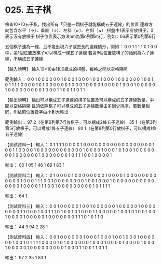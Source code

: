 # 025. 五子棋
檢查10*10五子棋，找出所有「只差一顆棋子就能構成五子連線」的位置
連線方向包含水平（→）、垂直（↓）、左斜（↙）、右斜（↘）
棋盤中1表示有放棋子，0表示沒有放棋子
棋子位置表示方法nm為第n列第m行，例如：06表示第0列第6行

五個棋子連為一線，且不能出現六子或更長的連線情形，例如：
0 0 1 1 1 1 0 1 0 0中，第1個位置放棋子可以構成一條五子連線
若第6個位置放棋子的話則為六子連線，不構成五子連線

【輸入說明】
輸入10*10由1和0組成的棋盤，每格之間以空格隔開

範例輸入：
0 0 1 0 0 0 0 0 0 1
0 0 0 1 0 0 0 1 0 0
1 0 0 0 1 0 0 0 0 0
0 1 0 0 1 0 1 1 1 1
0 0 0 0 1 0 1 0 0 0
0 0 0 1 0 0 0 1 0 0
0 0 1 0 0 0 0 1 0 0
0 1 0 0 0 0 0 1 0 0
0 0 0 0 0 0 0 1 0 0
0 1 1 0 0 1 1 0 1 1

【輸出說明】
輸出可以構成五子連線的棋子位置及可以構成的五子連線數量，中間以空格隔開
且須依照棋子可以構成的五子連線數量由多到少排序，若數量相同，則依照位置數字由小到大輸出

範例輸出：
97 2（在第9列第7行放棋子，可以構成2條五子連線）
35 1（在第3列第5行放棋子，可以構成1條五子連線）
80 1（在第8列第0行放棋子，可以構成1條五子連線）

【測試資料一】
輸入：
0 1 1 1 1 0 0 0 0 1
0 0 0 0 0 0 0 0 0 0
0 0 0 0 0 0 0 0 1 0
0 1 1 0 0 0 0 1 0 0
0 0 0 0 0 0 0 0 0 0
1 0 0 0 0 1 0 0 0 1
0 1 0 0 1 0 0 0 0 0
0 0 1 0 0 0 0 0 0 1
0 0 0 0 0 0 0 1 0 1
1 1 0 0 1 0 0 0 0 1

輸出：
00 1
05 1
46 1
69 1
83 1

【測試資料二】
輸入：
0 1 0 0 0 0 1 0 0 0
0 0 0 0 0 1 0 0 0 0
1 0 0 0 0 0 0 0 0 0
0 0 0 1 0 0 0 1 1 1
0 0 1 0 0 0 0 0 0 0
0 1 0 0 1 0 0 0 1 0
0 0 0 0 0 0 0 0 0 0
0 0 0 0 1 0 0 0 0 1
1 1 0 0 1 0 0 0 0 0
0 0 0 0 1 0 1 1 1 1

輸出：
64 1

【測試資料三】
輸入：
0 0 1 0 0 0 0 0 1 0
0 1 0 0 0 0 0 0 1 0
0 0 0 0 1 0 0 0 0 0
0 0 0 1 1 0 0 0 1 0
0 1 1 1 0 1 0 0 1 0
1 0 0 0 1 1 0 0 0 0
0 1 0 0 1 0 1 0 0 1
0 0 1 0 0 0 0 1 0 0
0 0 0 1 0 0 0 0 0 0
0 1 1 1 0 1 0 1 1 0

輸出：
44 3
94 2
28 1

【測試資料四】
輸入：
0 0 1 0 0 0 0 0 0 1
0 0 0 1 0 0 0 1 0 0
1 0 0 0 1 0 0 0 0 0
0 1 0 0 1 0 1 1 1 1
0 0 0 0 1 0 1 0 0 0
0 0 0 1 0 0 0 1 0 0
0 0 1 0 0 0 0 1 0 0
0 1 0 0 0 0 0 1 0 0
0 0 0 0 0 0 0 1 0 0
0 1 1 0 0 1 1 0 1 1

輸出：
97 2
35 1
80 1


